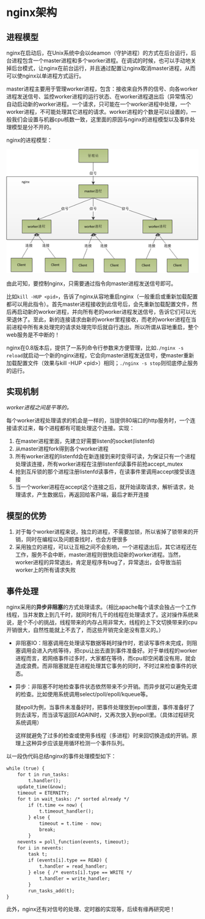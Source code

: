 # nginx架构

## 进程模型

nginx在启动后，在Unix系统中会以deamon（守护进程）的方式在后台运行，后台进程包含一个master进程和多个worker进程。在调试的时候，也可以手动地关掉后台模式，让nginx在前台运行，并且通过配置让nginx取消master进程，从而可以使nginx以单进程方式运行。

master进程主要用于管理worker进程，包含：接收来自外界的信号、向各worker进程发送信号、监控worker进程的运行状态、在worker进程退出后（异常情况）自动启动新的worker进程。一个请求，只可能在一个worker进程中处理，一个worker进程，不可能处理其它进程的请求。worker进程的个数是可以设置的，一般我们会设置与机器cpu核数一致，这里面的原因与nginx的进程模型以及事件处理模型是分不开的。

nginx的进程模型：

![](./assets/process-model.png)

由此可知，要控制nginx，只需要通过指令向master进程发送信号即可。

比如`kill -HUP <pid>`，告诉了nginx从容地重启nginx（一般重启或重新加载配置都可以用此指令）。首先master进程接收到此信号后，会先重新加载配置文件，然后再启动新的worker进程，并向所有老的worker进程发送信号，告诉它们可以光荣退休了。至此，新的连接请求由新的worker里程接收，而老的worker进程在当前进程中所有未处理完的请求处理完毕后就自行退出。所以所谓从容地重启，整个web服务是不中断的！

nginx在0.8版本后，提供了一系列命令行参数来方便管理，比如`./nginx -s reload`就启动一个新的nginx进程，它会向master进程发送信号，使master重新加载配置文件（效果与kill -HUP \<pid\>）相同；`./nginx -s stop`则彻底停止服务的运行。

## 实现机制

_worker进程之间是平等的。_

每个worker进程处理请求的机会是一样的，当提供80端口的http服务时，一个连接请求过来，每个进程都有可能处理这个连接。实现：
1. 在master进程里面，先建立好需要listen的socket(listenfd)
2. 从master进程fork得到各个worker进程
3. 所有worker进程的listenfd会在新连接到来时变得可读，为保证只有一个进程处理该连接，所有worker进程在注册listenfd读事件前抢accept_mutex
4. 抢到互斥锁的那个进程注册listenfd读事件，在读事件里调用accept接受该连接
5. 当一个worker进程在accept这个连接之后，就开始读取请求，解析请求，处理请求，产生数据后，再返回给客户端，最后才断开连接

## 模型的优势
1. 对于每个worker进程来说，独立的进程，不需要加锁，所以省掉了锁带来的开销，同时在编程以及问题查找时，也会方便很多
2. 采用独立的进程，可以让互相之间不会影响，一个进程退出后，其它进程还在工作，服务不会中断，master进程则很快启动新的worker进程。当然，worker进程的异常退出，肯定是程序有bug了，异常退出，会导致当前worker上的所有请求失败

## 事件处理

nginx采用的**异步非阻塞**的方式处理请求。（相比apache每个请求会独占一个工作线程，当并发数上到几千时，就同时有几千的线程在处理请求了。这对操作系统来说，是个不小的挑战，线程带来的内存占用非常大，线程的上下文切换带来的cpu开销很大，自然性能就上不去了，而这些开销完全是没有意义的。）

- 非阻塞IO：阻塞调用在处理读写数据等耗时操作时，若读写事件未完成，则阻塞调用会进入内核等待，把cpu让出去直到事件准备好。对于单线程的worker进程而言，若网络事件过多时，大家都在等待，而cpu却空闲着没有用，就会造成浪费。而非阻塞就是在进程处理其它事务的同时，不时过来检查事件的状态。

- 异步：非阻塞不时地检查事件状态依然带来不少开销。而异步就可以避免无谓的检查。比如使用系统调用select/poll/epoll/kqueue等。

  就epoll为例，当事件未准备好时，把事件处理放到epoll里面，事件准备好了则去读写，而当读写返回EAGAIN时，又再次放入到epoll里。（具体过程研究系统调用）

  这样就避免了过多的检查或使用多线程（多进程）时来回切换造成的开销。原理上这种异步应该是用循环检测一个事件队列。

以一段伪代码总结nginx的事件处理模型如下：
``````
while (true) {
    for t in run_tasks:
        t.handler();
    update_time(&now);
    timeout = ETERNITY;
    for t in wait_tasks: /* sorted already */
        if (t.time <= now) {
            t.timeout_handler();
        } else {
            timeout = t.time - now;
            break;
        }
    nevents = poll_function(events, timeout);
    for i in nevents:
        task t;
        if (events[i].type == READ) {
            t.handler = read_handler;
        } else { /* events[i].type == WRITE */
            t.handler = write_handler;
        }
        run_tasks_add(t);
}
``````


此外，nginx还有对信号的处理、定时器的实现等，后续有缘再研究吧！